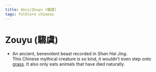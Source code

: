 ```yaml
---
title: docs/Zouyu (騶虞)
tags: folklore chinese
---
```


# Zouyu (騶虞)
- An ancient, benevolent beast recorded in _Shan Hai Jing_.  
	This Chinese mythical creature is so kind, it wouldn’t even step onto  
	[grass](Grass.md). It also only eats animals that have died naturally.